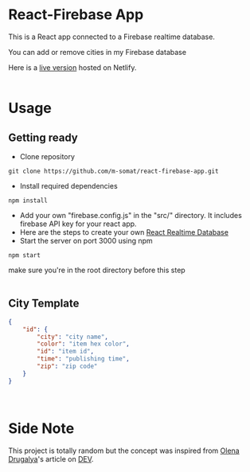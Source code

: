 # React-Firebase App
This is a React app connected to a Firebase realtime database.

You can add or remove cities in my Firebase database

Here is a [live version](https://cities-react-firebase-app.netlify.app/) hosted on Netlify.
<br><br>

# Usage
## Getting ready
* Clone repository
```
git clone https://github.com/m-somat/react-firebase-app.git
```
* Install required dependencies
```
npm install
```
* Add your own "firebase.config.js" in the "src/" directory. It includes firebase API key for your react app.
* Here are the steps to create your own [React Realtime Database](https://react-firebase-js.com/docs/react-firebase-realtime-database/getting-started)
* Start the server on port 3000 using npm
```
npm start
```
make sure you're in the root directory before this step
<br><br>

## City Template
```JSON
{
    "id": {
        "city": "city name",
        "color": "item hex color",
        "id": "item id",
        "time": "publishing time",
        "zip": "zip code"
    }
}
```
<br>

# Side Note
This project is totally random but the concept was inspired from [Olena Drugalya](https://dev.to/olenadrugalya)'s article on [DEV](https://dev.to/olenadrugalya/connecting-react-project-with-firebase-2n3g).
